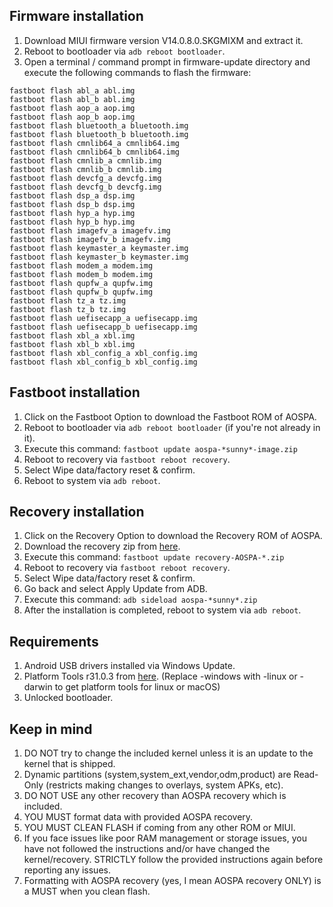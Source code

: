 ## Firmware installation

1. Download MIUI firmware version V14.0.8.0.SKGMIXM and extract it.
2. Reboot to bootloader via `adb reboot bootloader`.
3. Open a terminal / command prompt in firmware-update directory and execute the following commands to flash the firmware:
```
fastboot flash abl_a abl.img
fastboot flash abl_b abl.img
fastboot flash aop_a aop.img
fastboot flash aop_b aop.img
fastboot flash bluetooth_a bluetooth.img
fastboot flash bluetooth_b bluetooth.img
fastboot flash cmnlib64_a cmnlib64.img
fastboot flash cmnlib64_b cmnlib64.img
fastboot flash cmnlib_a cmnlib.img
fastboot flash cmnlib_b cmnlib.img
fastboot flash devcfg_a devcfg.img
fastboot flash devcfg_b devcfg.img
fastboot flash dsp_a dsp.img
fastboot flash dsp_b dsp.img
fastboot flash hyp_a hyp.img
fastboot flash hyp_b hyp.img
fastboot flash imagefv_a imagefv.img
fastboot flash imagefv_b imagefv.img
fastboot flash keymaster_a keymaster.img
fastboot flash keymaster_b keymaster.img
fastboot flash modem_a modem.img
fastboot flash modem_b modem.img
fastboot flash qupfw_a qupfw.img
fastboot flash qupfw_b qupfw.img
fastboot flash tz_a tz.img
fastboot flash tz_b tz.img
fastboot flash uefisecapp_a uefisecapp.img
fastboot flash uefisecapp_b uefisecapp.img
fastboot flash xbl_a xbl.img
fastboot flash xbl_b xbl.img
fastboot flash xbl_config_a xbl_config.img
fastboot flash xbl_config_b xbl_config.img
```

## Fastboot installation

1. Click on the Fastboot Option to download the Fastboot ROM of AOSPA.
2. Reboot to bootloader via `adb reboot bootloader` (if you're not already in it).
3. Execute this command: `fastboot update aospa-*sunny*-image.zip`
4. Reboot to recovery via `fastboot reboot recovery`.
5. Select Wipe data/factory reset & confirm.
6. Reboot to system via `adb reboot`.

## Recovery installation

1. Click on the Recovery Option to download the Recovery ROM of AOSPA.
2. Download the recovery zip from [here](https://drive.google.com/file/d/1NjU0L4q-O5jvWR-Qu3Mw5YyLdssSz7R6/view?usp=sharing).
3. Execute this command: `fastboot update recovery-AOSPA-*.zip`
4. Reboot to recovery via `fastboot reboot recovery`.
5. Select Wipe data/factory reset & confirm.
6. Go back and select Apply Update from ADB.
7. Execute this command: `adb sideload aospa-*sunny*.zip`
8. After the installation is completed, reboot to system via `adb reboot`.


## Requirements
1. Android USB drivers installed via Windows Update.
2. Platform Tools r31.0.3 from [here](https://dl.google.com/android/repository/platform-tools_r31.0.3-windows.zip). (Replace -windows with -linux or -darwin to get platform tools for linux or macOS)
3. Unlocked bootloader.

## Keep in mind
1. DO NOT try to change the included kernel unless it is an update to the kernel that is shipped.
2. Dynamic partitions (system,system_ext,vendor,odm,product) are Read-Only (restricts making changes to overlays, system APKs, etc).
3. DO NOT USE any other recovery than AOSPA recovery which is included.
4. YOU MUST format data with provided AOSPA recovery.
5. YOU MUST CLEAN FLASH if coming from any other ROM or MIUI.
6. If you face issues like poor RAM management or storage issues, you have not followed the instructions and/or have changed the kernel/recovery. STRICTLY follow the provided instructions again before reporting any issues.
7. Formatting with AOSPA recovery (yes, I mean AOSPA recovery ONLY) is a MUST when you clean flash.

